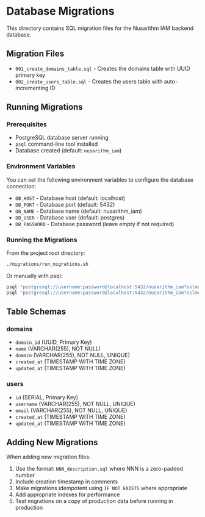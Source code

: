 # Database Migrations

This directory contains SQL migration files for the Nusarithm IAM backend database.

## Migration Files

- `001_create_domains_table.sql` - Creates the domains table with UUID primary key
- `002_create_users_table.sql` - Creates the users table with auto-incrementing ID

## Running Migrations

### Prerequisites

- PostgreSQL database server running
- `psql` command-line tool installed
- Database created (default: `nusarithm_iam`)

### Environment Variables

You can set the following environment variables to configure the database connection:

- `DB_HOST` - Database host (default: localhost)
- `DB_PORT` - Database port (default: 5432)
- `DB_NAME` - Database name (default: nusarithm_iam)
- `DB_USER` - Database user (default: postgres)
- `DB_PASSWORD` - Database password (leave empty if not required)

### Running the Migrations

From the project root directory:

```bash
./migrations/run_migrations.sh
```

Or manually with psql:

```bash
psql "postgresql://username:password@localhost:5432/nusarithm_iam?sslmode=disable" -f migrations/001_create_domains_table.sql
psql "postgresql://username:password@localhost:5432/nusarithm_iam?sslmode=disable" -f migrations/002_create_users_table.sql
```

## Table Schemas

### domains
- `domain_id` (UUID, Primary Key)
- `name` (VARCHAR(255), NOT NULL)
- `domain` (VARCHAR(255), NOT NULL, UNIQUE)
- `created_at` (TIMESTAMP WITH TIME ZONE)
- `updated_at` (TIMESTAMP WITH TIME ZONE)

### users
- `id` (SERIAL, Primary Key)
- `username` (VARCHAR(255), NOT NULL, UNIQUE)
- `email` (VARCHAR(255), NOT NULL, UNIQUE)
- `created_at` (TIMESTAMP WITH TIME ZONE)
- `updated_at` (TIMESTAMP WITH TIME ZONE)

## Adding New Migrations

When adding new migration files:

1. Use the format: `NNN_description.sql` where NNN is a zero-padded number
2. Include creation timestamp in comments
3. Make migrations idempotent using `IF NOT EXISTS` where appropriate
4. Add appropriate indexes for performance
5. Test migrations on a copy of production data before running in production
